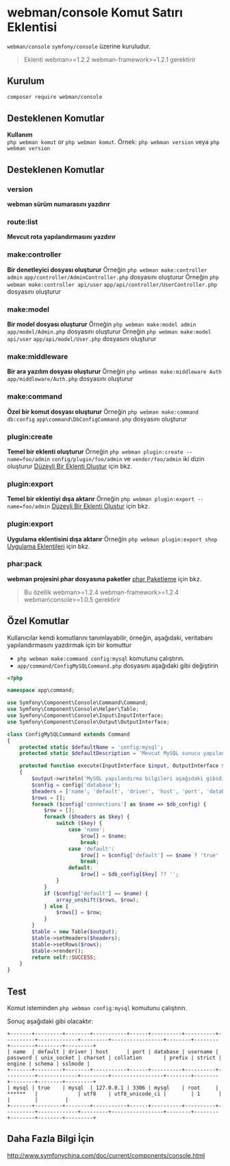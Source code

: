 # webman/console Komut Satırı Eklentisi

`webman/console` `symfony/console` üzerine kuruludur.

> Eklenti webman>=1.2.2 webman-framework>=1.2.1 gerektirir

## Kurulum

```sh
composer require webman/console
```

## Desteklenen Komutlar
**Kullanım**  
`php webman komut` or `php webman komut`.
Örnek: `php webman version` veya `php webman version`

## Desteklenen Komutlar
### version
**webman sürüm numarasını yazdırır**

### route:list
**Mevcut rota yapılandırmasını yazdırır**

### make:controller
**Bir denetleyici dosyası oluşturur** 
Örneğin `php webman make:controller admin` `app/controller/AdminController.php` dosyasını oluşturur
Örneğin `php webman make:controller api/user` `app/api/controller/UserController.php` dosyasını oluşturur

### make:model
**Bir model dosyası oluşturur**
Örneğin `php webman make:model admin` `app/model/Admin.php` dosyasını oluşturur
Örneğin `php webman make:model api/user` `app/api/model/User.php` dosyasını oluşturur

### make:middleware
**Bir ara yazılım dosyası oluşturur**
Örneğin `php webman make:middleware Auth` `app/middleware/Auth.php` dosyasını oluşturur

### make:command
**Özel bir komut dosyası oluşturur**
Örneğin `php webman make:command db:config` `app\command\DbConfigCommand.php` dosyasını oluşturur

### plugin:create
**Temel bir eklenti oluşturur**
Örneğin `php webman plugin:create --name=foo/admin` `config/plugin/foo/admin` ve `vendor/foo/admin` iki dizin oluşturur
[Düzeyli Bir Eklenti Oluştur](/doc/webman/plugin/create.html) için bkz.

### plugin:export
**Temel bir eklentiyi dışa aktarır**
Örneğin `php webman plugin:export --name=foo/admin` 
[Düzeyli Bir Eklenti Oluştur](/doc/webman/plugin/create.html) için bkz.

### plugin:export
**Uygulama eklentisini dışa aktarır**
Örneğin `php webman plugin:export shop`
[Uygulama Eklentileri](/doc/webman/plugin/app.html) için bkz.

### phar:pack
**webman projesini phar dosyasına paketler**
[phar Paketleme](/doc/webman/others/phar.html) için bkz.
> Bu özellik webman>=1.2.4 webman-framework>=1.2.4 webman\console>=1.0.5 gerektirir

## Özel Komutlar
Kullanıcılar kendi komutlarını tanımlayabilir, örneğin, aşağıdaki, veritabanı yapılandırmasını yazdırmak için bir komuttur

* `php webman make:command config:mysql` komutunu çalıştırın.
* `app/command/ConfigMySQLCommand.php` dosyasını aşağıdaki gibi değiştirin

```php
<?php

namespace app\command;

use Symfony\Component\Console\Command\Command;
use Symfony\Component\Console\Helper\Table;
use Symfony\Component\Console\Input\InputInterface;
use Symfony\Component\Console\Output\OutputInterface;

class ConfigMySQLCommand extends Command
{
    protected static $defaultName = 'config:mysql';
    protected static $defaultDescription = 'Mevcut MySQL sunucu yapılandırmasını gösterir';

    protected function execute(InputInterface $input, OutputInterface $output)
    {
        $output->writeln('MySQL yapılandırma bilgileri aşağıdaki gibidir:');
        $config = config('database');
        $headers = ['name', 'default', 'driver', 'host', 'port', 'database', 'username', 'password', 'unix_socket', 'charset', 'collation', 'prefix', 'strict', 'engine', 'schema', 'sslmode'];
        $rows = [];
        foreach ($config['connections'] as $name => $db_config) {
            $row = [];
            foreach ($headers as $key) {
                switch ($key) {
                    case 'name':
                        $row[] = $name;
                        break;
                    case 'default':
                        $row[] = $config['default'] == $name ? 'true' : 'false';
                        break;
                    default:
                        $row[] = $db_config[$key] ?? '';
                }
            }
            if ($config['default'] == $name) {
                array_unshift($rows, $row);
            } else {
                $rows[] = $row;
            }
        }
        $table = new Table($output);
        $table->setHeaders($headers);
        $table->setRows($rows);
        $table->render();
        return self::SUCCESS;
    }
}
```

## Test

Komut isteminden `php webman config:mysql` komutunu çalıştırın.

Sonuç aşağıdaki gibi olacaktır:
```plaintext
+-------+---------+--------+-----------+------+----------+----------+----------+-------------+---------+-----------------+--------+--------+--------+--------+---------+
| name  | default | driver | host      | port | database | username | password | unix_socket | charset | collation       | prefix | strict | engine | schema | sslmode |
+-------+---------+--------+-----------+------+----------+----------+----------+-------------+---------+-----------------+--------+--------+--------+--------+---------+
| mysql | true    | mysql  | 127.0.0.1 | 3306 | mysql    | root     | ******   |             | utf8    | utf8_unicode_ci |        | 1      |        |        |         |
+-------+---------+--------+-----------+------+----------+----------+----------+-------------+---------+-----------------+--------+--------+--------+--------+---------+
```

## Daha Fazla Bilgi İçin
http://www.symfonychina.com/doc/current/components/console.html
